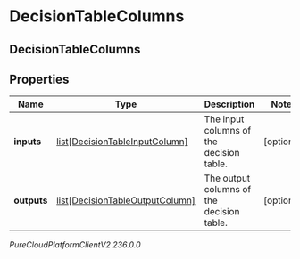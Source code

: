 # DecisionTableColumns

## DecisionTableColumns

## Properties

|Name | Type | Description | Notes|
|------------ | ------------- | ------------- | -------------|
| **inputs** | [list[DecisionTableInputColumn]](DecisionTableInputColumn) | The input columns of the decision table. | [optional] |
| **outputs** | [list[DecisionTableOutputColumn]](DecisionTableOutputColumn) | The output columns of the decision table. | [optional] |



_PureCloudPlatformClientV2 236.0.0_
